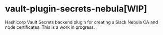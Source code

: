 # vault-plugin-secrets-nebula[WIP]
Hashicorp Vault Secrets backend plugin for creating a Slack Nebula CA and node certificates. This is a work in progress.
